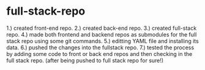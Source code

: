 # full-stack-repo

1.) created front-end repo.
2.) created back-end repo.
3.) created full-stack repo.
4.) made both frontend and backend repos as submodules for the full stack repo using some git commands.
5.) editting YAML file and installing its data.
6.) pushed the changes into the fullstack repo.
7.) tested the process by adding some code to front or back end repos and then checking in the full stack repo.
    (after being pushed to full stack repo for sure!)